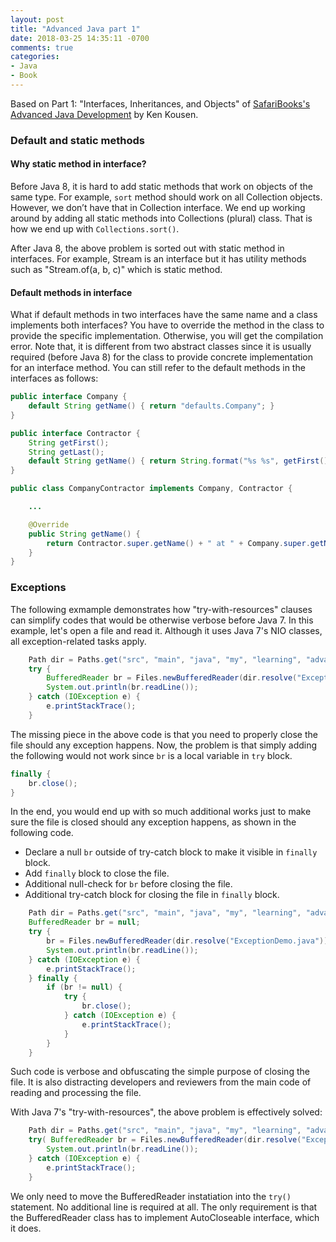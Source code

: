 ```yaml
---
layout: post
title: "Advanced Java part 1"
date: 2018-03-25 14:35:11 -0700
comments: true
categories: 
- Java
- Book
---
```


Based on Part 1: "Interfaces, Inheritances, and Objects" of [SafariBooks's Advanced Java Development](https://www.safaribooksonline.com/library/view/advanced-java-development/9781491960400/video247566.html)
by Ken Kousen.

<!--more-->

### Default and static methods

#### Why static method in interface?

Before Java 8, it is hard to add static methods that work on objects of the same type. 
For example, `sort` method should work on all Collection objects. 
However, we don’t have that in Collection interface. 
We end up working around by adding all static methods into Collections (plural) class. 
That is how we end up with `Collections.sort()`.

After Java 8, the above problem is sorted out with static method in interfaces. 
For example, Stream is an interface but it has utility methods such as "Stream.of(a, b, c)" which is static method.

#### Default methods in interface

What if default methods in two interfaces have the same name and a class implements both interfaces? 
You have to override the method in the class to provide the specific implementation. 
Otherwise, you will get the compilation error.
Note that, it is different from two abstract classes since it is usually required (before Java 8) for the class to provide concrete implementation for an interface method.
You can still refer to the default methods in the interfaces as follows:

``` java Default methods with same name in interfaces
public interface Company {
    default String getName() { return "defaults.Company"; }
}

public interface Contractor {
    String getFirst();
    String getLast();
    default String getName() { return String.format("%s %s", getFirst(), getLast()); }
}

public class CompanyContractor implements Company, Contractor {

    ...

    @Override
    public String getName() {
        return Contractor.super.getName() + " at " + Company.super.getName();
    }
}
```

### Exceptions

The following exmample demonstrates how "try-with-resources" clauses can simplify codes that would be otherwise verbose before Java 7.
In this example, let's open a file and read it.
Although it uses Java 7's NIO classes, all exception-related tasks apply.

``` java 
    Path dir = Paths.get("src", "main", "java", "my", "learning", "advanced", "one");
    try {
        BufferedReader br = Files.newBufferedReader(dir.resolve("ExceptionDemo.java"));
        System.out.println(br.readLine());
    } catch (IOException e) {
        e.printStackTrace();
    }
```

The missing piece in the above code is that you need to properly close the file should any exception happens.
Now, the problem is that simply adding the following would not work since `br` is a local variable in `try` block.

``` java
finally {
    br.close();
}
```

In the end, you would end up with so much additional works just to make sure the file is closed should any exception happens, as shown in the following code.

* Declare a null `br` outside of try-catch block to make it visible in `finally` block.
* Add `finally` block to close the file.
* Additional null-check for `br` before closing the file.
* Additional try-catch block for closing the file in `finally` block.

``` java
    Path dir = Paths.get("src", "main", "java", "my", "learning", "advanced", "one");
    BufferedReader br = null;
    try {
        br = Files.newBufferedReader(dir.resolve("ExceptionDemo.java"));
        System.out.println(br.readLine());
    } catch (IOException e) {
        e.printStackTrace();
    } finally {
        if (br != null) {
            try {
                br.close();
            } catch (IOException e) {
                e.printStackTrace();
            }
        }
    }
```

Such code is verbose and obfuscating the simple purpose of closing the file.
It is also distracting developers and reviewers from the main code of reading and processing the file.

With Java 7's "try-with-resources", the above problem is effectively solved:

``` java
    Path dir = Paths.get("src", "main", "java", "my", "learning", "advanced", "one");
    try( BufferedReader br = Files.newBufferedReader(dir.resolve("ExceptionDemo.java")) ) {
        System.out.println(br.readLine());
    } catch (IOException e) {
        e.printStackTrace();
    }
```

We only need to move the BufferedReader instatiation into the `try()` statement.
No additional line is required at all.
The only requirement is that the BufferedReader class has to implement AutoCloseable interface, which it does.

